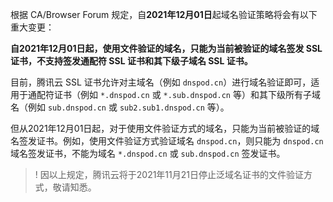 
根据 CA/Browser Forum 规定，自**2021年12月01日**起域名验证策略将会有以下重大变更：

**自2021年12月01日起，使用文件验证的域名，只能为当前被验证的域名签发 SSL 证书，不支持签发通配符 SSL 证书和其下级子域名 SSL 证书。**

目前，腾讯云 SSL 证书允许对主域名（例如 `dnspod.cn`）进行域名验证即可，适用于通配符证书（例如 `*.dnspod.cn` 或 `*.sub.dnspod.cn` 等）和其下级所有子域名（例如 `sub.dnspod.cn` 或 `sub2.sub1.dnspod.cn` 等）。

但从2021年12月01日起，对于使用文件验证方式的域名，只能为当前被验证的域名签发证书。例如，使用文件验证方式验证域名 `dnspod.cn`，则只能为 `dnspod.cn` 域名签发证书，不能为域名 `*.dnspod.cn` 或 `sub.dnspod.cn` 签发证书。

>! 因以上规定，腾讯云将于2021年11月21日停止泛域名证书的文件验证方式，敬请知悉。
